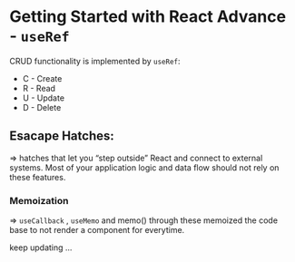 # Getting Started with React Advance - `useRef`

CRUD functionality is implemented by `useRef`:

+ C - Create
+ R - Read
+ U - Update
+ D - Delete

## Esacape Hatches:
=> hatches that let you “step outside” React and connect to external systems. Most of your application logic and data flow should not rely on these features.

### Memoization
=> `useCallback` , `useMemo` and memo() through these memoized the code base to not render a component for everytime.

keep updating ...
